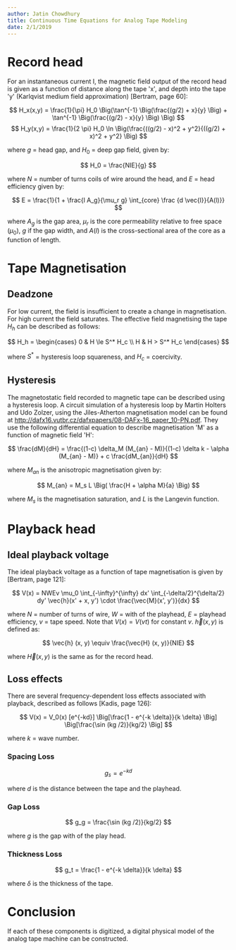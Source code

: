 ```yaml
---
author: Jatin Chowdhury
title: Continuous Time Equations for Analog Tape Modeling
date: 2/1/2019
---
```


# Record head

For an instantaneous current I, the magnetic field output of the record head is given as a function of distance along the tape 'x', and depth into the tape 'y' (Karlqvist medium field approximation) [Bertram, page 60]:

$$ H_x(x,y) = \frac{1}{\pi} H_0 \Big(\tan^{-1} \Big(\frac{(g/2) + x}{y} \Big) + \tan^{-1} \Big(\frac{(g/2) - x}{y} \Big) \Big) $$
$$ H_y(x,y) = \frac{1}{2 \pi} H_0 \ln \Big(\frac{((g/2) - x)^2 + y^2}{((g/2) + x)^2 + y^2} \Big) $$

where $g$ = head gap, and $H_0$ = deep gap field, given by:

$$ H_0 = \frac{NIE}{g} $$

where $N$ = number of turns coils of wire around the head, and $E$ = head efficiency given by:

$$ E = \frac{1}{1 + \frac{l  A_g}{\mu_r g} \int_{core} \frac {d \vec{l}}{A(l)}} $$

where $A_g$ is the gap area, $\mu_r$ is the core permeability relative to free space ($\mu_0$), $g$ if the gap width, and $A(l)$ is the cross-sectional area of the core as a function of length.

# Tape Magnetisation

## Deadzone

For low current, the field is insufficient to create a change in magnetisation. For high current the field saturates. The effective field magnetising the tape $H_h$ can be described as follows:

$$ H_h = \begin{cases} 0 & H \le S^* H_c \\
                       H & H > S^* H_c
\end{cases} $$

where $S^*$ = hysteresis loop squareness, and $H_c$ = coercivity.

## Hysteresis

The magnetostatic field recorded to magnetic tape can be described using a hysteresis loop. A circuit simulation of a hysteresis loop by Martin Holters and Udo Zolzer, using the Jiles-Atherton magnetisation model can be found at http://dafx16.vutbr.cz/dafxpapers/08-DAFx-16_paper_10-PN.pdf. They use the following differential equation to describe magnetisation 'M' as a function of magnetic field 'H':

$$ \frac{dM}{dH} = \frac{(1-c) \delta_M (M_{an} - M)}{(1-c) \delta k - \alpha (M_{an} - M)} + c \frac{dM_{an}}{dH} $$

where $M_{an}$ is the anisotropic magnetisation given by:

$$ M_{an} = M_s L \Big( \frac{H + \alpha M}{a} \Big) $$

where $M_s$ is the magnetisation saturation, and $L$ is the Langevin function.

# Playback head

## Ideal playback voltage

The ideal playback voltage as a function of tape magnetisation is given by [Bertram, page 121]:

$$ V(x) =  NWEv \mu_0 \int_{-\infty}^{\infty} dx' \int_{-\delta/2}^{\delta/2} dy' \vec{h}(x' + x, y') \cdot \frac{\vec{M}(x', y')}{dx} $$

where $N$ = number of turns of wire, $W$ = with of the playhead, $E$ = playhead efficiency, $v$ = tape speed. Note that $V(x) = V(vt)$ for constant $v$. $\vec{h}(x, y)$ is defined as:

$$ \vec{h} (x, y) \equiv \frac{\vec{H} (x, y)}{NIE} $$

where $\vec{H} (x, y)$ is the same as for the record head.

## Loss effects

There are several frequency-dependent loss effects associated with playback, described as follows [Kadis, page 126]:

$$ V(x) = V_0(x) [e^{-kd}] \Big[\frac{1 - e^{-k \delta}}{k \delta} \Big] \Big[\frac{\sin (kg /2)}{kg/2} \Big] $$

where $k$ = wave number.

### Spacing Loss

$$ g_s = e^{-kd} $$

where $d$ is the distance between the tape and the playhead.

### Gap Loss

$$ g_g = \frac{\sin (kg /2)}{kg/2} $$

where $g$ is the gap with of the play head.

### Thickness Loss

$$ g_t = \frac{1 - e^{-k \delta}}{k \delta} $$

where $\delta$ is the thickness of the tape.

# Conclusion
If each of these components is digitized, a digital physical model of the analog tape machine can be constructed.

